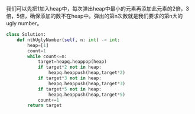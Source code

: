 我们可以先把1加入heap中，每次弹出heap中最小的元素再添加此元素的2倍，3倍，5倍，确保添加的数不在heap中。弹出的第n次数就是我们要求的第n大的ugly number。

```python
class Solution:
    def nthUglyNumber(self, n: int) -> int:
        heap=[1]
        count=1
        while count<=n:
            target=heapq.heappop(heap)
            if target*2 not in heap:
                heapq.heappush(heap,target*2)
            if target*3 not in heap:
                heapq.heappush(heap,target*3)
            if target*5 not in heap:
                heapq.heappush(heap,target*5)
            count+=1
        return target
```



